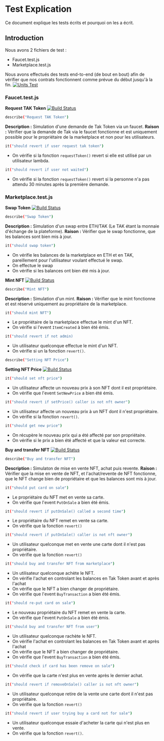 # Test Explication

Ce document explique les tests écrits et pourquoi on les a écrit.

## Introduction

Nous avons 2 fichiers de test :

- Faucet.test.js
- Marketplace.test.js

Nous avons effectués des tests end-to-end (de bout en bout) afin de vérifier que nos contrats fonctionnent comme prévue du début jusqu'à la fin.
[![Units Test](https://i.ibb.co/0y8mXy9/units-test.png)](https://i.ibb.co/0y8mXy9/units-test.png)

### Faucet.test.js
**Request TAK Token**
[![Build Status](https://travis-ci.org/joemccann/dillinger.svg?branch=master)](https://travis-ci.org/joemccann/dillinger)
```sh
describe("Request TAK Token")
```
**Description :** Simulation d'une demande de Tak Token via un faucet.
**Raison :** Vérifier que la demande de Tak via le faucet fonctionne et est uniquement possible pour le propriétaire de la marketplace et non pour les utilisateurs.
```sh
it("should revert if user request tak token")
```
- On vérifie si la fonction `requestToken()` revert si elle est utilisé par un utilisateur lambda.
```sh
it("should revert if user not waited")
```
- On vérifie si la fonction `requestToken()` revert si la personne n'a pas attendu 30 minutes après la première demande.


### Marketplace.test.js

**Swap Token**
[![Build Status](https://travis-ci.org/joemccann/dillinger.svg?branch=master)](https://travis-ci.org/joemccann/dillinger)

```sh
describe("Swap Token")
```
**Description :** Simulation d'un swap entre ETH/TAK (Le TAK étant la monnaie d'échange de la plateforme). 
**Raison :** Vérifier que le swap fonctionne, que les balances sont bien mis à jour.

```sh
it("should swap token")
```

- On vérifie les balances de la marketplace en ETH et en TAK, pareillement pour l'utilisateur voulant effectué le swap.
- On effectue le swap
- On vérifie si les balances ont bien été mis à jour.


**Mint NFT**
[![Build Status](https://travis-ci.org/joemccann/dillinger.svg?branch=master)](https://travis-ci.org/joemccann/dillinger)

```sh
describe("Mint NFT")
```
**Description :** Simulation d'un mint.
**Raison :** Vérifier que le mint fonctionne et est réservé uniquement au propriétaire de la marketplace.

```sh
it("should mint NFT")
```
- Le propriétaire de la marketplace effectue le mint d'un NFT.
- On vérifie si l'event `ItemCreated` à bien été émis.


```sh
it("should revert if not admin)
```
- Un utilisateur quelconque effectue le mint d'un NFT.
- On vérifie si un la fonction `revert()`.

```sh
describe("Setting NFT Price")
```
**Setting NFT Price**
[![Build Status](https://travis-ci.org/joemccann/dillinger.svg?branch=master)](https://travis-ci.org/joemccann/dillinger)
```sh
it("should set nft price")
```
- Un utilisateur affecte un nouveau prix à son NFT dont il est propriétaire.
- On vérifie que l'event `SetNewPrice` a bien été émis.

```sh
it("should revert if setPrice() caller is not nft owner")
```
- Un utilisateur affecte un nouveau prix à un NFT dont il n'est propriétaire.
- On vérifie si la fonction `revert()`.

```sh
it("should get new price")
```
- On récupère le nouveau prix qui a été affecté par son propriétaire.
- On vérifie si le prix a bien été affecté et que la valeur est correcte.

**Buy and transfer NFT**
[![Build Status](https://travis-ci.org/joemccann/dillinger.svg?branch=master)](https://travis-ci.org/joemccann/dillinger)
```sh
describe("Buy and transfer NFT")
```
**Description :** Simulaton de mise en vente NFT, achat puis revente.
**Raison :** Vérifier que la mise en vente de NFT, et l'achat/revente de NFT fonctionne, que le NFT change bien de propriétaire et que les balances sont mis à jour.

```sh
it("should put card on sale")
```
- Le propriétaire du NFT met en vente sa carte.
- On vérifie que l'event `PutOnSale` a bien été émis.

```sh
it("should revert if putOnSale() called a second time")
```
- Le propriétaire du NFT remet en vente sa carte.
- On vérifie que la fonction `revert()`

```sh
it("should revert if putOnSale() caller is not nft owner")
```
- Un utilisateur quelconque met en vente une carte dont il n'est pas propriétaire.
- On vérifie que la fonction `revert()`

```sh
it("should buy and transfer NFT from marketplace")
```
- Un utilisateur quelconque achète le NFT.
- On vérifie l'achat en controlant les balances en Tak Token avant et après l'achat
- On vérifie que le NFT a bien changer de propriétaire. 
- On vérifie que l'event `BuyTransaction` a bien été émis.

```sh
it("should re-put card on sale")
```
- Le nouveau propriétaire du NFT remet en vente la carte.
- On vérifie que l'event `PutOnSale` a bien été émis.

```sh
it("should buy and transfer NFT from user")
```
- Un utilisateur quelconque rachète le NFT.
- On vérifie l'achat en controlant les balances en Tak Token avant et après l'achat
- On vérifie que le NFT a bien changer de propriétaire. 
- On vérifie que l'event `BuyTransaction` a bien été émis.

```sh
it("should check if card has been remove on sale")
```
- On vérifie que la carte n'est plus en vente après le dernier achat.

```sh
it("should revert if removeOnSale() caller is not nft owner")
```
- Un utilisateur quelconque retire de la vente une carte dont il n'est pas propriétaire.
- On vérifie que la fonction `revert()`


```sh
it("should revert if user trying buy a card not for sale")
```
- Un utilisateur quelconque essaie d'acheter la carte qui n'est plus en vente.
- On vérifie que la fonction `revert()`.

